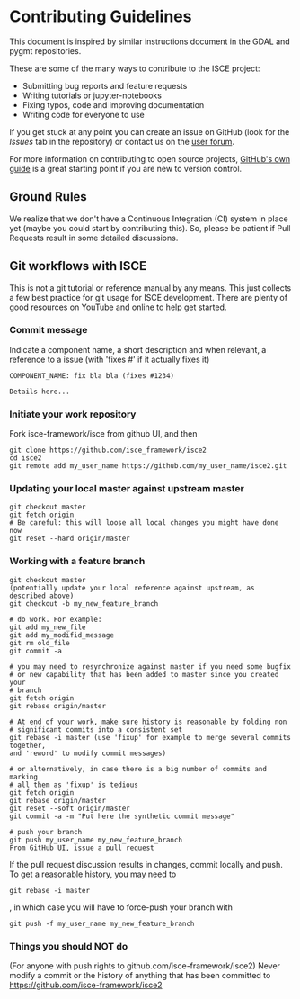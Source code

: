# Contributing Guidelines

This document is inspired by similar instructions document in the GDAL and pygmt repositories. 

These are some of the many ways to contribute to the ISCE project:

* Submitting bug reports and feature requests
* Writing tutorials or jupyter-notebooks
* Fixing typos, code and improving documentation
* Writing code for everyone to use

If you get stuck at any point you can create an issue on GitHub (look for the *Issues*
tab in the repository) or contact us on the [user forum](http://earthdef.caltech.edu/projects/isce_forum/boards).

For more information on contributing to open source projects,
[GitHub's own guide](https://guides.github.com/activities/contributing-to-open-source/)
is a great starting point if you are new to version control.


## Ground Rules

We realize that we don't have a Continuous Integration (CI) system in place yet (maybe you could start by contributing this). So, please be patient if Pull Requests result in some detailed discussions.  

## Git workflows with ISCE

This is not a git tutorial or reference manual by any means. This just collects a few best practice for git usage for ISCE development. There are plenty of good resources on YouTube and online to help get started.

### Commit message

Indicate a component name, a short description and when relevant, a reference to a issue (with 'fixes #' if it actually fixes it)

```
COMPONENT_NAME: fix bla bla (fixes #1234)

Details here...
```

### Initiate your work repository


Fork isce-framework/isce from github UI, and then
```
git clone https://github.com/isce_framework/isce2
cd isce2
git remote add my_user_name https://github.com/my_user_name/isce2.git
```

### Updating your local master against upstream master

```
git checkout master
git fetch origin
# Be careful: this will loose all local changes you might have done now
git reset --hard origin/master
```

### Working with a feature branch

```
git checkout master
(potentially update your local reference against upstream, as described above)
git checkout -b my_new_feature_branch

# do work. For example:
git add my_new_file
git add my_modifid_message
git rm old_file
git commit -a 

# you may need to resynchronize against master if you need some bugfix
# or new capability that has been added to master since you created your
# branch
git fetch origin
git rebase origin/master

# At end of your work, make sure history is reasonable by folding non
# significant commits into a consistent set
git rebase -i master (use 'fixup' for example to merge several commits together,
and 'reword' to modify commit messages)

# or alternatively, in case there is a big number of commits and marking
# all them as 'fixup' is tedious
git fetch origin
git rebase origin/master
git reset --soft origin/master
git commit -a -m "Put here the synthetic commit message"

# push your branch
git push my_user_name my_new_feature_branch
From GitHub UI, issue a pull request
```

If the pull request discussion results in changes,
commit locally and push. To get a reasonable history, you may need to
```
git rebase -i master
```
, in which case you will have to force-push your branch with 
```
git push -f my_user_name my_new_feature_branch
```

### Things you should NOT do

(For anyone with push rights to github.com/isce-framework/isce2) Never modify a commit or
the history of anything that has been
committed to https://github.com/isce-framework/isce2
